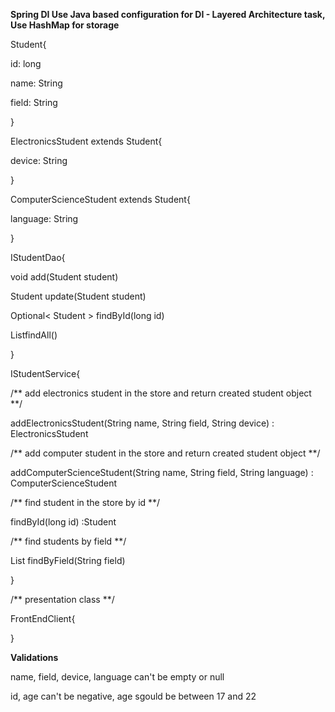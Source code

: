 ****Spring DI Use Java based configuration for DI  - Layered Architecture task, Use HashMap for storage****

Student{

id: long

name: String

field: String

}

ElectronicsStudent extends Student{

device: String

}

ComputerScienceStudent extends Student{

language: String

}

IStudentDao{

void add(Student student)

Student update(Student student)

Optional< Student >  findById(long id)

List<Student>findAll()

}



IStudentService{

/** add electronics student in the store and return created student object **/

addElectronicsStudent(String name, String field, String device) : ElectronicsStudent

/** add computer student in the store and return created student object **/

addComputerScienceStudent(String name, String field, String language) : ComputerScienceStudent

/** find student in the store by id **/ 

findById(long id) :Student

/** find students by field **/ 

List<Student> findByField(String field)

}

/**
presentation class
**/

FrontEndClient{


}


**Validations**

name, field, device, language can't be empty or null

id, age can't be negative, age sgould be between 17 and 22


